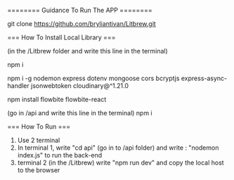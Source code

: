 ======== Guidance To Run The APP ========

git clone https://github.com/bryliantivan/Litbrew.git

=== How To Install Local Library ===

(in the /Litbrew folder and write this line in the terminal)

npm i

npm i -g nodemon express dotenv mongoose cors bcryptjs express-async-handler jsonwebtoken cloudinary@^1.21.0

npm install flowbite flowbite-react

(go in /api and write this line in the terminal)
npm i

=== How To Run ===
1. Use 2 terminal
2. In terminal 1, write "cd api" (go in to /api folder) and write : "nodemon index.js" to run the back-end
3. terminal 2 (in the /Litbrew) write "npm run dev" and copy the local host to the browser
